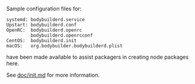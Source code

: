 Sample configuration files for:
```
systemd: bodybuilderd.service
Upstart: bodybuilderd.conf
OpenRC:  bodybuilderd.openrc
         bodybuilderd.openrcconf
CentOS:  bodybuilderd.init
macOS:   org.bodybuilder.bodybuilderd.plist
```
have been made available to assist packagers in creating node packages here.

See [doc/init.md](../../doc/init.md) for more information.
